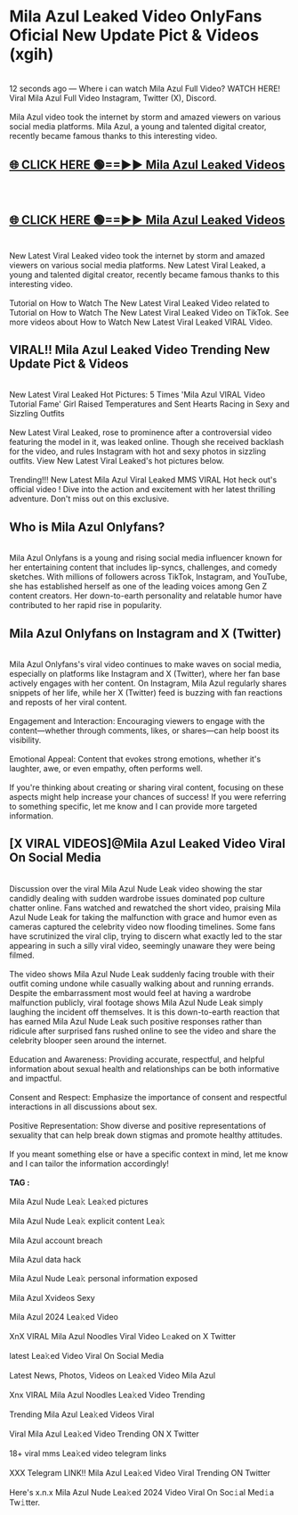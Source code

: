 # Mila Azul Leaked Video OnlyFans Oficial New Update Pict & Videos (xgih)
<br>
12 seconds ago — Where i can watch Mila Azul Full Video? WATCH HERE! Viral Mila Azul Full Video Instagram, Twitter (X), Discord.
<br><br>
Mila Azul video took the internet by storm and amazed viewers on various social media platforms. Mila Azul, a young and talented digital creator, recently became famous thanks to this interesting video.
<br>
<h2><a href="https://play.trustnlinepharmacy.us?title=Mila_Azul">🌐 CLICK HERE 🟢==►► Mila Azul Leaked Videos</a></h2>
<br>
<h2><a href="https://play.trustnlinepharmacy.us?title=Mila_Azul">🌐 CLICK HERE 🟢==►► Mila Azul Leaked Videos</a></h2>
<br>
New Latest Viral Leaked video took the internet by storm and amazed viewers on various social media platforms. New Latest Viral Leaked, a young and talented digital creator, recently became famous thanks to this interesting video.
<br><br>
Tutorial on How to Watch The New Latest Viral Leaked Video related to Tutorial on How to Watch The New Latest Viral Leaked Video on TikTok. See more videos about How to Watch New Latest Viral Leaked VIRAL Video.
<br>
<h2>VIRAL!! Mila Azul Leaked Video Trending New Update Pict & Videos</h2>
<br>
New Latest Viral Leaked Hot Pictures: 5 Times 'Mila Azul VIRAL Video Tutorial Fame' Girl Raised Temperatures and Sent Hearts Racing in Sexy and Sizzling Outfits
<br><br>
New Latest Viral Leaked, rose to prominence after a controversial video featuring the model in it, was leaked online. Though she received backlash for the video, and rules Instagram with hot and sexy photos in sizzling outfits. View New Latest Viral Leaked's hot pictures below.
<br><br>
Trending!!! New Latest Mila Azul Viral Leaked MMS VIRAL Hot heck out's official video ! Dive into the action and excitement with her latest thrilling adventure. Don't miss out on this exclusive.
<br>
<h2>Who is Mila Azul Onlyfans?</h2>
<br>
Mila Azul Onlyfans is a young and rising social media influencer known for her entertaining content that includes lip-syncs, challenges, and comedy sketches. With millions of followers across TikTok, Instagram, and YouTube, she has established herself as one of the leading voices among Gen Z content creators. Her down-to-earth personality and relatable humor have contributed to her rapid rise in popularity.
<br>
<h2>Mila Azul Onlyfans on Instagram and X (Twitter)</h2>
<br>
Mila Azul Onlyfans's viral video continues to make waves on social media, especially on platforms like Instagram and X (Twitter), where her fan base actively engages with her content. On Instagram, Mila Azul regularly shares snippets of her life, while her X (Twitter) feed is buzzing with fan reactions and reposts of her viral content.
<br><br>
Engagement and Interaction: Encouraging viewers to engage with the content—whether through comments, likes, or shares—can help boost its visibility.
<br><br>
Emotional Appeal: Content that evokes strong emotions, whether it's laughter, awe, or even empathy, often performs well.
<br><br>
If you're thinking about creating or sharing viral content, focusing on these aspects might help increase your chances of success! If you were referring to something specific, let me know and I can provide more targeted information.
<br>
<h2>[X VIRAL VIDEOS]@Mila Azul Leaked Video Viral On Social Media</h2>
<br>
Discussion over the viral Mila Azul Nude Leak video showing the star candidly dealing with sudden wardrobe issues dominated pop culture chatter online. Fans watched and rewatched the short video, praising Mila Azul Nude Leak for taking the malfunction with grace and humor even as cameras captured the celebrity video now flooding timelines. Some fans have scrutinized the viral clip, trying to discern what exactly led to the star appearing in such a silly viral video, seemingly unaware they were being filmed.
<br><br>
The video shows Mila Azul Nude Leak suddenly facing trouble with their outfit coming undone while casually walking about and running errands. Despite the embarrassment most would feel at having a wardrobe malfunction publicly, viral footage shows Mila Azul Nude Leak simply laughing the incident off themselves. It is this down-to-earth reaction that has earned Mila Azul Nude Leak such positive responses rather than ridicule after surprised fans rushed online to see the video and share the celebrity blooper seen around the internet.
<br><br>
Education and Awareness: Providing accurate, respectful, and helpful information about sexual health and relationships can be both informative and impactful.
<br><br>
Consent and Respect: Emphasize the importance of consent and respectful interactions in all discussions about sex.
<br><br>
Positive Representation: Show diverse and positive representations of sexuality that can help break down stigmas and promote healthy attitudes.
<br><br>
If you meant something else or have a specific context in mind, let me know and I can tailor the information accordingly!
<br><br>
<strong>TAG :</strong>
<br><br>
Mila Azul Nude Lea𝚔 Lea𝚔ed pictures
<br><br>
Mila Azul Nude Lea𝚔 explicit content Lea𝚔
<br><br>
Mila Azul account breach
<br><br>
Mila Azul data hack
<br><br>
Mila Azul Nude Lea𝚔 personal information exposed
<br><br>
Mila Azul Xvideos Sexy
<br><br>
Mila Azul 2024 Lea𝚔ed Video
<br><br>
XnX VIRAL Mila Azul Noodles Viral Video L𝚎aked on X Twitter
<br><br>
latest Lea𝚔ed Video Viral On Social Media
<br><br>
Latest News, Photos, Videos on Lea𝚔ed Video Mila Azul
<br><br>
Xnx VIRAL Mila Azul Noodles Lea𝚔ed Video Trending
<br><br>
Trending Mila Azul Lea𝚔ed Videos Viral
<br><br>
Viral Mila Azul Lea𝚔ed Video Trending ON X Twitter
<br><br>
18+ viral mms Lea𝚔ed video telegram links
<br><br>
XXX Telegram LINK!! Mila Azul Lea𝚔ed Video Viral Trending ON Twitter
<br><br>
Here's x.n.x Mila Azul Nude Lea𝚔ed 2024 Video Viral On Soc𝚒al Med𝚒a Tw𝚒tter.